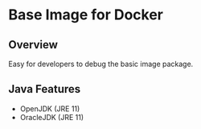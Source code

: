 # Base Image for Docker

## Overview
Easy for developers to debug the basic image package.

## Java Features
- OpenJDK (JRE 11)
- OracleJDK (JRE 11)